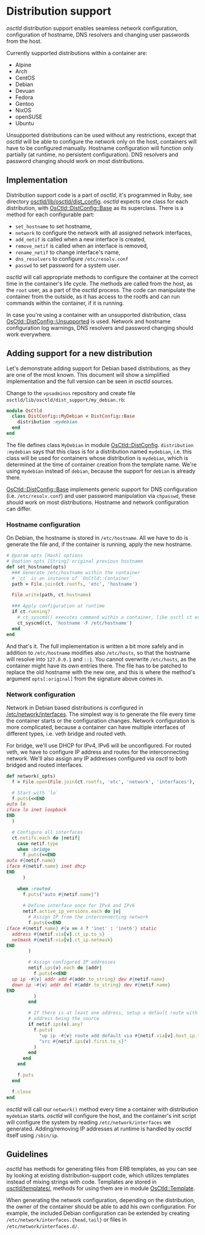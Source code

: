 # Distribution support
*osctld* distribution support enables seamless network configuration,
configuration of hostname, DNS resolvers and changing user passwords from
the host.

Currently supported distributions within a container are:

 - Alpine
 - Arch
 - CentOS
 - Debian
 - Devuan
 - Fedora
 - Gentoo
 - NixOS
 - openSUSE
 - Ubuntu

Unsupported distributions can be used without any restrictions, except that
*osctld* will be able to configure the network only on the host, containers will
have to be configured manually. Hostname configuration will function only
partially (at runtime, no persistent configuration). DNS resolvers and password
changing should work on most distributions.

## Implementation
Distribution support code is a part of *osctld*, it's programmed in Ruby,
see directory [osctld/lib/osctld/dist\_config][dist config dir].
*osctld* expects one class for each distribution, with [OsCtld::DistConfig::Base]
as its superclass. There is a method for each configurable part:

 - `set_hostname` to set hostname,
 - `network` to configure the network with all assigned network interfaces,
 - `add_netif` is called when a new interface is created,
 - `remove_netif` is called when an interface is removed,
 - `rename_netif` to change interface's name,
 - `dns_resolvers` to configure `/etc/resolv.conf`
 - `passwd` to set password for a system user.

*osctld* will call appropriate methods to configure the container at the correct
time in the container's life cycle. The methods are called from the host, as
the `root` user, as a part of the *osctld* process. The code can manipulate
the container from the outside, as it has access to the rootfs and can run
commands within the container, if it is running.

In case you're using a container with an unsupported distribution, class
[OsCtld::DistConfig::Unsupported] is used. Network and hostname configuration
log warnings, DNS resolvers and password changing should work everywhere.

## Adding support for a new distribution
Let's demonstrate adding support for Debian based distributions, as they are one
of the most known. This document will show a simplified implementation
and the full version can be seen in *osctld* sources.

Change to the `vpsadminos` repository and create file
`osctld/lib/osctld/dist_support/my_debian.rb`:

```ruby
module OsCtld
  class DistConfig::MyDebian < DistConfig::Base
    distribution :mydebian
  end
end
```

The file defines class `MyDebian` in module [OsCtld::DistConfig].
`distribution :mydebian` says that this class is for a distribution named
`mydebian`, i.e. this class will be used for containers whose distribution is
`mydebian`, which is determined at the time of container creation from
the template name. We're using `mydebian` instead of `debian`, because
the support for `debian` is already there.

[OsCtld::DistConfig::Base] implements generic support for DNS configuration (i.e.
`/etc/resolv.conf`) and user password manipulation via `chpasswd`, these should
work on most distributions. Hostname and network configuration can differ.

### Hostname configuration
On Debian, the hostname is stored in `/etc/hostname`. All we have to do is
generate the file and, if the container is running, apply the new hostname.

```ruby
# @param opts [Hash] options
# @option opts [String] original previous hostname
def set_hostname(opts)
  ### Generate /etc/hostname within the container
  # `ct` is an instance of `OsCtld::Container`
  path = File.join(ct.rootfs, 'etc', 'hostname')

  File.write(path, ct.hostname)

  ### Apply configuration at runtime
  if ct.running?
    # ct_syscmd() executes command within a container, like osctl ct exec
    ct_syscmd(ct, 'hostname -F /etc/hostname')
  end
end
```

And that's it. The full implementation is written a bit more safely
and in addition to `/etc/hostname` modifies also `/etc/hosts`, so that the
hostname will resolve into `127.0.0.1` and `::1`. You cannot overwrite
`/etc/hosts`, as the container might have its own entries there. The file has to
be patched to replace the old hostname with the new one, and this is where
the method's argument `opts[:original]` from the signature above comes in.

### Network configuration
Network in Debian based distributions is configured
in [/etc/network/interfaces](https://wiki.debian.org/NetworkConfiguration).
The simplest way is to generate the file every time the container starts or
the configuration changes. Network configuration is more complicated, because
a container can have multiple interfaces of different types, i.e. veth bridge
and routed veth.

For bridge, we'll use DHCP for IPv4, IPv6 will be unconfigured. For routed veth,
we have to configure IP address and routes for the interconnecting network.
We'll also assign any IP addresses configured via *osctl* to both bridged
and routed interfaces.

```ruby
def network(_opts)
  f = File.open(File.join(ct.rootfs, 'etc', 'network', 'interfaces'), 'w')

  # Start with `lo`
  f.puts(<<END
auto lo
iface lo inet loopback
END
  )

  # Configure all interfaces
  ct.netifs.each do |netif|
    case netif.type
    when :bridge
      f.puts(<<END
auto #{netif.name}
iface #{netif.name} inet dhcp
END
      )

    when :routed
      f.puts("auto #{netif.name}")
    
      # Define interface once for IPv4 and IPv6
      netif.active_ip_versions.each do |v|
        # Assign IP from the interconnecting network
        f.puts(<<END
iface #{netif.name} #{v == 4 ? 'inet' : 'inet6'} static
  address #{netif.via[v].ct_ip.to_s}
  netmask #{netif.via[v].ct_ip.netmask}
END
        )

        # Assign configured IP addresses
        netif.ips(v).each do |addr|
          f.puts(<<END
  up ip -#{v} addr add #{addr.to_string} dev #{netif.name}
  down ip -#{v} addr del #{addr.to_string} dev #{netif.name}
END
          )
        end

        # If there is at least one address, setup a default route with that
        # address being the source
        if netif.ips(v).any?
          f.puts(
            "up ip -#{v} route add default via #{netif.via[v].host_ip.to_s} "+
            "src #{netif.ips(v).first.to_s}"
          )
        end
      end
    end

    f.puts
  end

  f.close
end
```

*osctld* will call our `network()` method every time a container with
distribution `mydebian` starts. *osctld* will configure the host, and
the container's init script will configure the system by reading
`/etc/network/interfaces` we generated. Adding/removing IP addresses at runtime
is handled by *osctld* itself using `/sbin/ip`.

## Guidelines
*osctld* has methods for generating files from ERB templates, as you can see by
looking at existing distribution-support code, which utilizes templates instead
of mixing strings with code. Templates are stored in [osctld/templates/],
methods for using them are in module [OsCtld::Template].

When generating the network configuration, depending on the distribution,
the owner of the container should be able to add his own configuration. For
example, the included Debian configuration can be extended by creating
`/etc/network/interfaces.{head,tail}` or files in `/etc/network/interfaces.d/`.

[dist config dir]: https://github.com/vpsfreecz/vpsadminos/tree/master/osctld/lib/osctld/dist_config
[OsCtld::DistConfig::Base]: https://ref.vpsadminos.org/osctld/OsCtld/DistConfig/Base.html
[OsCtld::DistConfig::Unsupported]: https://ref.vpsadminos.org/osctld/OsCtld/DistConfig/Unsupported.html
[OsCtld::DistConfig]: https://ref.vpsadminos.org/osctld/OsCtld/DistConfig.html
[osctld/templates/]: https://github.com/vpsfreecz/vpsadminos/tree/master/osctld/templates
[OsCtld::Template]: https://ref.vpsadminos.org/osctld/OsCtld/Template.html
